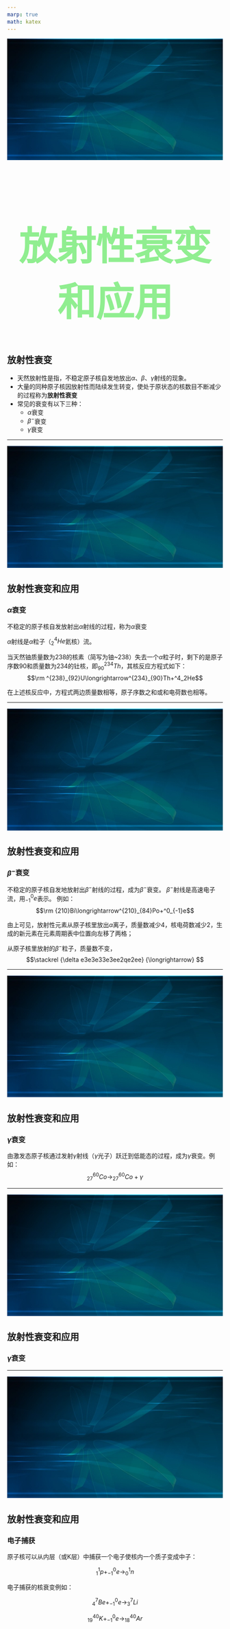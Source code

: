 ```yaml
---
marp: true
math: katex
---
```


<link  rel="stylesheet" type="text/css" href="1.css">

<style>
  h1{
    color: lightgreen;
    text-align:center;
    font-size:90px;
  }
</style>

<!--
style:
-->
![bg opacity:1](BG_2.png)

# 放射性衰变和应用

## 放射性衰变

- 天然放射性是指，不稳定原子核自发地放出$\alpha$、$\beta$、$\gamma$射线的现象。
- 大量的同种原子核因放射性而陆续发生转变，使处于原状态的核数目不断减少的过程称为<b>放射性衰变</b>
- 常见的衰变有以下三种：
  - $\alpha$衰变
  - $\beta^-$衰变
  - $\gamma$衰变

---------

![bg opacity:1](BG_2.png)

## 放射性衰变和应用

### $\alpha$衰变

不稳定的原子核自发放射出$\alpha$射线的过程，称为$\alpha$衰变

$\alpha$射线是$\alpha$粒子（$^4_2He$氦核）流。

当天然铀质量数为238的核素（简写为铀~238）失去一个$\alpha$粒子时，剩下的是原子序数90和质量数为234的钍核，即$^{234}_{90}Th$，其核反应方程式如下：
$$\rm ^{238}_{92}U\longrightarrow^{234}_{90}Th+^4_2He$$

在上述核反应中，方程式两边质量数相等，原子序数之和或和电荷数也相等。

----------

![bg opacity:1](BG_2.png)

## 放射性衰变和应用

### $\beta^-$衰变

不稳定的原子核自发地放射出$\beta^-$射线的过程，成为$\beta^-$衰变。
$\beta^-$射线是高速电子流，用$^0_{-1}e$表示。
例如：
$$\rm {210}Bi\longrightarrow^{210}_{84}Po+^0_{-1}e$$

由上可见，放射性元素从原子核里放出$\alpha$离子，质量数减少4，核电荷数减少2，生成的新元素在元素周期表中位置向左移了两格；

从原子核里放射的$\beta^-$粒子，质量数不变，
$$\stackrel {\delta e3e3e33e3ee2qe2ee} {\longrightarrow} $$

----------

![bg opacity:1](BG_2.png)

## 放射性衰变和应用

### $\gamma$衰变

由激发态原子核通过发射$\gamma$射线（$\gamma$光子）跃迁到低能态的过程，成为$\gamma$衰变。例如：
$$^{60}_{27}Co\longrightarrow^{60}_{27}Co+\gamma$$


-----------

![bg opacity:1](BG_2.png)

## 放射性衰变和应用

### $\gamma$衰变

----------

![bg opacity:1](BG_2.png)

## 放射性衰变和应用

### 电子捕获

原子核可以从内层（或K层）中捕获一个电子使核内一个质子变成中子：

$$^1_1p+^0_{-1}e\longrightarrow^1_0n$$

电子捕获的核衰变例如：

$$^7_4Be+^0_{-1}e\longrightarrow ^7_3Li$$

$$^{40}_{19}K+^0_{-1}e \longrightarrow ^{40}_{18}Ar$$

